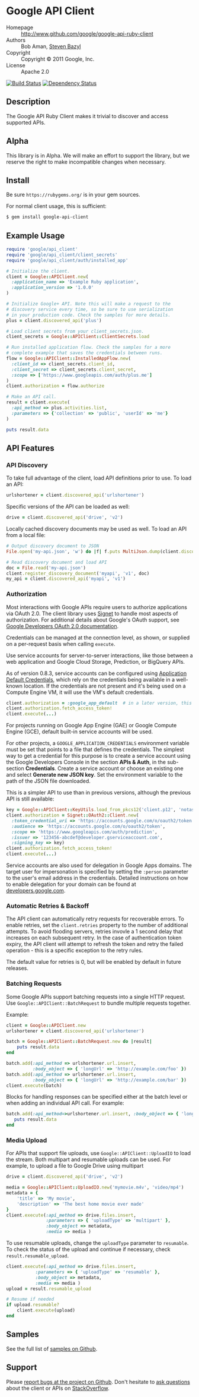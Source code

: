 # Google API Client

<dl>
  <dt>Homepage</dt><dd><a href="http://www.github.com/google/google-api-ruby-client">http://www.github.com/google/google-api-ruby-client</a></dd>
  <dt>Authors</dt><dd>Bob Aman, <a href="mailto:sbazyl@google.com">Steven Bazyl</a></dd>
  <dt>Copyright</dt><dd>Copyright © 2011 Google, Inc.</dd>
  <dt>License</dt><dd>Apache 2.0</dd>
</dl>

[![Build Status](https://secure.travis-ci.org/google/google-api-ruby-client.png)](http://travis-ci.org/google/google-api-ruby-client)
[![Dependency Status](https://gemnasium.com/google/google-api-ruby-client.png)](https://gemnasium.com/google/google-api-ruby-client)

## Description

The Google API Ruby Client makes it trivial to discover and access supported
APIs.

## Alpha

This library is in Alpha. We will make an effort to support the library, but we reserve the right to make incompatible changes when necessary.

## Install

Be sure `https://rubygems.org/` is in your gem sources.

For normal client usage, this is sufficient:

```bash
$ gem install google-api-client
```

## Example Usage

```ruby
require 'google/api_client'
require 'google/api_client/client_secrets'
require 'google/api_client/auth/installed_app'

# Initialize the client.
client = Google::APIClient.new(
  :application_name => 'Example Ruby application',
  :application_version => '1.0.0'
)

# Initialize Google+ API. Note this will make a request to the
# discovery service every time, so be sure to use serialization
# in your production code. Check the samples for more details.
plus = client.discovered_api('plus')

# Load client secrets from your client_secrets.json.
client_secrets = Google::APIClient::ClientSecrets.load

# Run installed application flow. Check the samples for a more
# complete example that saves the credentials between runs.
flow = Google::APIClient::InstalledAppFlow.new(
  :client_id => client_secrets.client_id,
  :client_secret => client_secrets.client_secret,
  :scope => ['https://www.googleapis.com/auth/plus.me']
)
client.authorization = flow.authorize

# Make an API call.
result = client.execute(
  :api_method => plus.activities.list,
  :parameters => {'collection' => 'public', 'userId' => 'me'}
)

puts result.data
```

## API Features

### API Discovery

To take full advantage of the client, load API definitions prior to use. To load an API:

```ruby
urlshortener = client.discovered_api('urlshortener')
```

Specific versions of the API can be loaded as well:

```ruby
drive = client.discovered_api('drive', 'v2')
```

Locally cached discovery documents may be used as well. To load an API from a local file:

```ruby
# Output discovery document to JSON
File.open('my-api.json', 'w') do |f| f.puts MultiJson.dump(client.discovery_document('myapi', 'v1')) end

# Read discovery document and load API
doc = File.read('my-api.json')
client.register_discovery_document('myapi', 'v1', doc)
my_api = client.discovered_api('myapi', 'v1')
```

### Authorization

Most interactions with Google APIs require users to authorize applications via OAuth 2.0. The client library uses [Signet](https://github.com/google/signet) to handle most aspects of authorization. For additional details about Google's OAuth support, see [Google Developers OAuth 2.0 documentation](https://developers.google.com/accounts/docs/OAuth2).

Credentials can be managed at the connection level, as shown, or supplied on a per-request basis when calling `execute`.

Use service accounts for server-to-server interactions, like those between a web application and Google Cloud Storage, Prediction, or BigQuery APIs.

As of version 0.8.3, service accounts can be configured using
[Application Default Credentials](https://developers.google.com/accounts/docs/application-default-credentials),
which rely on the credentials being available in a well-known location.  If the credentials are not present
and it's being used on a Compute Engine VM,  it will use the VM's default credentials.

```ruby
client.authorization = :google_app_default  # in a later version, this will become the default
client.authorization.fetch_access_token!
client.execute(...)
```

For projects running on Google App Engine (GAE) or Google Compute Engine (GCE), default built-in service accounts will be used.

For other projects, a `GOOGLE_APPLICATION_CREDENTIALS` environment variable must be set that points to a file that defines the credentials.  The simplest way to get a credential for this purpose is to create a service account using the Google Developers Console in the section **APIs & Auth**, in the sub-section **Credentials**. Create a service account or choose an existing one and select **Generate new JSON key**. Set the environment variable to the path of the JSON file downloaded.

This is a simpler API to use than in previous versions, although the previous API is still available:

```ruby
key = Google::APIClient::KeyUtils.load_from_pkcs12('client.p12', 'notasecret')
client.authorization = Signet::OAuth2::Client.new(
  :token_credential_uri => 'https://accounts.google.com/o/oauth2/token',
  :audience => 'https://accounts.google.com/o/oauth2/token',
  :scope => 'https://www.googleapis.com/auth/prediction',
  :issuer => '123456-abcdef@developer.gserviceaccount.com',
  :signing_key => key)
client.authorization.fetch_access_token!
client.execute(...)
```

Service accounts are also used for delegation in Google Apps domains. The target user for impersonation is specified by setting the `:person` parameter to the user's email address
in the credentials. Detailed instructions on how to enable delegation for your domain can be found at [developers.google.com](https://developers.google.com/drive/delegation).

### Automatic Retries & Backoff

The API client can automatically retry requests for recoverable errors. To enable retries, set the `client.retries` property to
the number of additional attempts. To avoid flooding servers, retries invovle a 1 second delay that increases on each subsequent retry.
In the case of authentication token expiry, the API client will attempt to refresh the token and retry the failed operation - this
is a specific exception to the retry rules.

The default value for retries is 0, but will be enabled by default in future releases.

### Batching Requests

Some Google APIs support batching requests into a single HTTP request. Use `Google::APIClient::BatchRequest`
to bundle multiple requests together.

Example:

```ruby
client = Google::APIClient.new
urlshortener = client.discovered_api('urlshortener')

batch = Google::APIClient::BatchRequest.new do |result|
    puts result.data
end

batch.add(:api_method => urlshortener.url.insert,
          :body_object => { 'longUrl' => 'http://example.com/foo' })
batch.add(:api_method => urlshortener.url.insert,
          :body_object => { 'longUrl' => 'http://example.com/bar' })
client.execute(batch)
```

Blocks for handling responses can be specified either at the batch level or when adding an individual API call. For example:

```ruby
batch.add(:api_method=>urlshortener.url.insert, :body_object => { 'longUrl' => 'http://example.com/bar' }) do |result|
   puts result.data
end
```

### Media Upload

For APIs that support file uploads, use `Google::APIClient::UploadIO` to load the stream. Both multipart and resumable
uploads can be used. For example, to upload a file to Google Drive using multipart

```ruby
drive = client.discovered_api('drive', 'v2')

media = Google::APIClient::UploadIO.new('mymovie.m4v', 'video/mp4')
metadata = {
    'title' => 'My movie',
    'description' => 'The best home movie ever made'
}
client.execute(:api_method => drive.files.insert,
               :parameters => { 'uploadType' => 'multipart' },
               :body_object => metadata,
               :media => media )
```

To use resumable uploads, change the `uploadType` parameter to `resumable`. To check the status of the upload
and continue if necessary, check `result.resumable_upload`.

```ruby
client.execute(:api_method => drive.files.insert,
           :parameters => { 'uploadType' => 'resumable' },
           :body_object => metadata,
           :media => media )
upload = result.resumable_upload

# Resume if needed
if upload.resumable?
    client.execute(upload)
end
```

## Samples

See the full list of [samples on Github](https://github.com/google/google-api-ruby-client-samples).


## Support

Please [report bugs at the project on Github](https://github.com/google/google-api-ruby-client/issues). Don't hesitate to [ask questions](http://stackoverflow.com/questions/tagged/google-api-ruby-client) about the client or APIs on [StackOverflow](http://stackoverflow.com).
